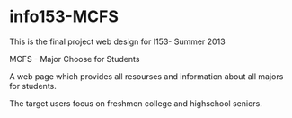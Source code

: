 info153-MCFS
============
This is the final project web design for I153- Summer 2013

MCFS - Major Choose for Students

A web page which provides all resourses and information about all majors for students. 

The target users focus on freshmen college and highschool seniors. 
